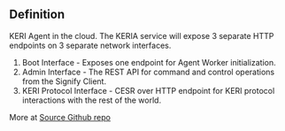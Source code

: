 ## Definition
KERI Agent in the cloud. The KERIA service will expose 3 separate HTTP endpoints on 3 separate network interfaces.

1. Boot Interface - Exposes one endpoint for Agent Worker initialization.
2. Admin Interface - The REST API for command and control operations from the Signify Client.
3. KERI Protocol Interface - CESR over HTTP endpoint for KERI protocol interactions with the rest of the world.

More at [Source Github repo](https://github.com/WebOfTrust/keria/blob/main/docs/protocol.md)